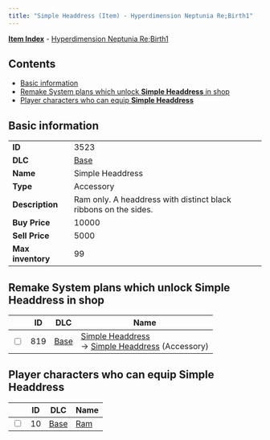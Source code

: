 ```yaml
---
title: "Simple Headdress (Item) - Hyperdimension Neptunia Re;Birth1"
---
```


[**Item Index**](/neptunia/rb1/item/index.html) - [Hyperdimension Neptunia Re;Birth1](/neptunia/rb1)

## Contents

- [Basic information](#basic-information)
- [Remake System plans which unlock **Simple Headdress** in shop](#remake-system-plans-which-unlock-simple-headdress-in-shop)
- [Player characters who can equip **Simple Headdress**](#player-characters-who-can-equip-simple-headdress)

## Basic information

|   |   |
| -- | -- |
| **ID** | 3523 |
| **DLC** | [Base](/neptunia/rb1/dlc/1-base.html) |
| **Name** | Simple Headdress |
| **Type** | Accessory |
| **Description** | Ram only. A headdress with distinct black ribbons on the sides. |
| **Buy Price** | 10000 |
| **Sell Price** | 5000 |
| **Max inventory** | 99 |

## Remake System plans which unlock **Simple Headdress** in shop

|    | ID | DLC | Name |
| -- | -- | --- | ---- |
| <input type="checkbox" id="rb1-remake-1-819" class="trackbox" /> | 819 | [Base](/neptunia/rb1/dlc/1-base.html) | [Simple Headdress](/neptunia/rb1/remake/1-819-simple-headdress.html)<br />→ [Simple Headdress](/neptunia/rb1/item/1-3523-simple-headdress.html) (Accessory) |

## Player characters who can equip **Simple Headdress**

|    | ID | DLC | Name |
| -- | -- | --- | ---- |
| <input type="checkbox" id="rb1-player-1-10" class="trackbox" /> | 10 | [Base](/neptunia/rb1/dlc/1-base.html) | [Ram](/neptunia/rb1/player/1-10-ram.html) |